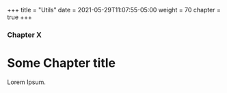 +++
title = "Utils"
date = 2021-05-29T11:07:55-05:00
weight = 70
chapter = true
+++

### Chapter X

# Some Chapter title

Lorem Ipsum.